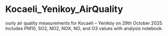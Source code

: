# Kocaeli_Yenikoy_AirQuality
ourly air quality measurements for Kocaeli – Yeniköy on 29th October 2025. Includes PM10, SO2, NO2, NOX, NO, and O3 values with analysis notebook.
